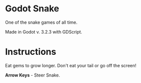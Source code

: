 # Godot Snake
 One of the snake games of all time.

 Made in Godot v. 3.2.3 with GDScript.
 
# Instructions

Eat gems to grow longer. Don't eat your tail or go off the screen!

**Arrow Keys** - Steer Snake.
